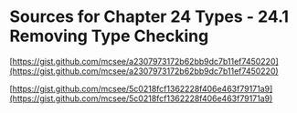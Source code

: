 # Sources for Chapter 24 Types - 24.1 Removing Type Checking


[https://gist.github.com/mcsee/a2307973172b62bb9dc7b11ef7450220](https://gist.github.com/mcsee/a2307973172b62bb9dc7b11ef7450220)

[https://gist.github.com/mcsee/5c0218fcf1362228f406e463f79171a9](https://gist.github.com/mcsee/5c0218fcf1362228f406e463f79171a9)